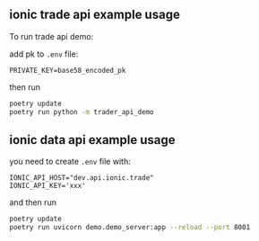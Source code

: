 ## ionic trade api example usage

To run trade api demo:

add pk to `.env` file:

```
PRIVATE_KEY=base58_encoded_pk
```

then run

```bash
poetry update
poetry run python -m trader_api_demo
```

## ionic data api example usage

you need to create `.env` file with:
```
IONIC_API_HOST="dev.api.ionic.trade"
IONIC_API_KEY='xxx'
```

and then run


```bash
poetry update
poetry run uvicorn demo.demo_server:app --reload --port 8001
```